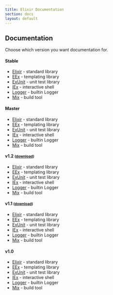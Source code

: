 ```yaml
---
title: Elixir Documentation
section: docs
layout: default
---
```


## Documentation

Choose which version you want documentation for.

#### Stable

* [Elixir](/docs/stable/elixir/) - standard library
* [EEx](/docs/stable/eex/) - templating library
* [ExUnit](/docs/stable/ex_unit/) - unit test library
* [IEx](/docs/stable/iex/) - interactive shell
* [Logger](/docs/stable/logger/) - builtin Logger
* [Mix](/docs/stable/mix/) - build tool

#### Master

* [Elixir](/docs/master/elixir/) - standard library
* [EEx](/docs/master/eex/) - templating library
* [ExUnit](/docs/master/ex_unit/) - unit test library
* [IEx](/docs/master/iex/) - interactive shell
* [Logger](/docs/master/logger/) - builtin Logger
* [Mix](/docs/master/mix/) - build tool

<h4 id="v1.2">v1.2 <small>(<a href="https://github.com/elixir-lang/elixir/releases/download/v1.2.3/Docs.zip">download</a>)</small></h4>

* [Elixir](/docs/v1.2/elixir/) - standard library
* [EEx](/docs/v1.2/eex/) - templating library
* [ExUnit](/docs/v1.2/ex_unit/) - unit test library
* [IEx](/docs/v1.2/iex/) - interactive shell
* [Logger](/docs/v1.2/logger/) - builtin Logger
* [Mix](/docs/v1.2/mix/) - build tool

<h4 id="v1.1">v1.1 <small>(<a href="https://github.com/elixir-lang/elixir/releases/download/v1.1.1/Docs.zip">download</a>)</small></h4>

* [Elixir](/docs/v1.1/elixir/) - standard library
* [EEx](/docs/v1.1/eex/) - templating library
* [ExUnit](/docs/v1.1/ex_unit/) - unit test library
* [IEx](/docs/v1.1/iex/) - interactive shell
* [Logger](/docs/v1.1/logger/) - builtin Logger
* [Mix](/docs/v1.1/mix/) - build tool

<h4 id="v1.0">v1.0</h4>

* [Elixir](/docs/v1.0/elixir/) - standard library
* [EEx](/docs/v1.0/eex/) - templating library
* [ExUnit](/docs/v1.0/ex_unit/) - unit test library
* [IEx](/docs/v1.0/iex/) - interactive shell
* [Logger](/docs/v1.0/logger/) - builtin Logger
* [Mix](/docs/v1.0/mix/) - build tool
